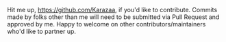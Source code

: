 Hit me up, https://github.com/Karazaa, if you'd like to contribute. Commits made by folks other than me will need to be submitted via Pull Request and approved by me. Happy to welcome on other contributors/maintainers who'd like to partner up. 
